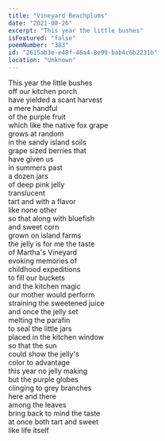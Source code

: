 ```yaml
---
title: "Vineyard Beachplums"
date: "2021-08-26"
excerpt: "This year the little bushes"
isFeatured: "false"
poemNumber: "383"
id: "2615ab3e-e48f-46a4-8e99-bab4c6b2231b"
location: "Unknown"
---
```


This year the little bushes  
off our kitchen porch  
have yielded a scant harvest  
a mere handful  
of the purple fruit  
which like the native fox grape  
grows at random  
in the sandy island soils  
grape sized berries that  
have given us  
in summers past  
a dozen jars  
of deep pink jelly  
translucent  
tart and with a flavor  
like none other  
so that along with bluefish  
and sweet corn  
grown on island farms  
the jelly is for me the taste  
of Martha's Vineyard  
evoking memories of  
childhood expeditions  
to fill our buckets  
and the kitchen magic  
our mother would perform  
straining the sweetened juice  
and once the jelly set  
melting the parafin  
to seal the little jars  
placed in the kitchen window  
so that the sun  
could show the jelly's  
color to advantage  
this year no jelly making  
but the purple globes  
clinging to grey branches  
here and there  
among the leaves  
bring back to mind the taste  
at once both tart and sweet  
like life itself
